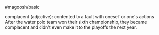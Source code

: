 #magoosh/basic

complacent (adjective): contented to a fault with oneself or one's actions 
After the water polo team won their sixth championship, they became complacent and didn't even make 
it to the playoffs the next year. 
